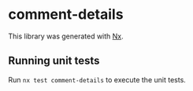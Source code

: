 # comment-details

This library was generated with [Nx](https://nx.dev).

## Running unit tests

Run `nx test comment-details` to execute the unit tests.
